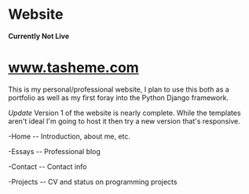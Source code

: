 # Website

**Currently Not Live**
# www.tasheme.com

This is my personal/professional website, I plan to use this both as a portfolio as well as my first foray into the Python Django framework.

*Update* Version 1 of the website is nearly complete. While the templates aren't ideal I'm going to host it then try a new version that's responsive.

-Home
 -- Introduction, about me, etc.
 
-Essays
 -- Professional blog
 
-Contact
 -- Contact info
 
-Projects
 -- CV and status on programming projects

